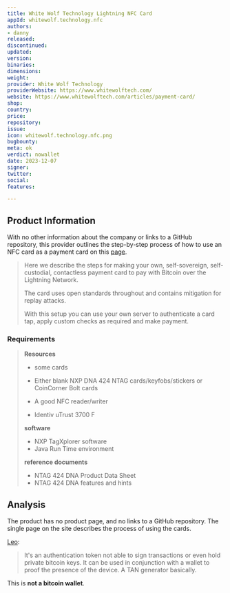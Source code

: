 ```yaml
---
title: White Wolf Technology Lightning NFC Card
appId: whitewolf.technology.nfc
authors:
- danny
released: 
discontinued: 
updated: 
version: 
binaries: 
dimensions: 
weight: 
provider: White Wolf Technology
providerWebsite: https://www.whitewolftech.com/
website: https://www.whitewolftech.com/articles/payment-card/
shop: 
country: 
price: 
repository: 
issue: 
icon: whitewolf.technology.nfc.png
bugbounty: 
meta: ok
verdict: nowallet
date: 2023-12-07
signer: 
twitter: 
social: 
features: 

---
```


## Product Information

With no other information about the company or links to a GitHub repository, this provider outlines the step-by-step process of how to use an NFC card as a payment card on this [page](https://www.whitewolftech.com/articles/payment-card/).

  > Here we describe the steps for making your own, self-sovereign, self-custodial, contactless payment card to pay with Bitcoin over the Lightning Network.
  >
  > The card uses open standards throughout and contains mitigation for replay attacks.
  >
  > With this setup you can use your own server to authenticate a card tap, apply custom checks as required and make payment.

### Requirements

  > **Resources** 
  > - some cards
  >
  > - Either blank NXP DNA 424 NTAG cards/keyfobs/stickers or CoinCorner Bolt cards
  > - A good NFC reader/writer
  > 
  > - Identiv uTrust 3700 F
  >
  > **software**
  >
  > - NXP TagXplorer software
  > - Java Run Time environment
  > 
  > **reference documents**
  > 
  > - NTAG 424 DNA Product Data Sheet
  > - NTAG 424 DNA features and hints

## Analysis 

The product has no product page, and no links to a GitHub repository. The single page on the site describes the process of using the cards. 

[Leo](../../authors/leo):

  > It's an authentication token not able to sign transactions or even hold private bitcoin keys. It can be used in conjunction with a wallet to proof the presence of the device. A TAN generator basically.

This is **not a bitcoin wallet**.
